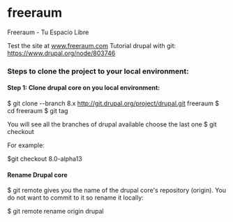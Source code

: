 freeraum
========

Freeraum - Tu Espacio Libre

Test the site at www.freeraum.com
Tutorial drupal with git: https://www.drupal.org/node/803746

<h3> Steps to clone the project to your local environment:</h3>

<h4> Step 1: Clone drupal core on you local environment:</h4>

$ git clone --branch 8.x http://git.drupal.org/project/drupal.git freeraum
$ cd freeraum
$ git tag 

You will see all the branches of drupal available choose the last one
$ git checkout <tag-name>

For example:

$git checkout 8.0-alpha13

<h4> Rename Drupal core </h4>
$ git remote 
gives you the name of the drupal core's repository (origin). You do not want to commit to it so rename it locally:

$ git remote rename origin drupal




